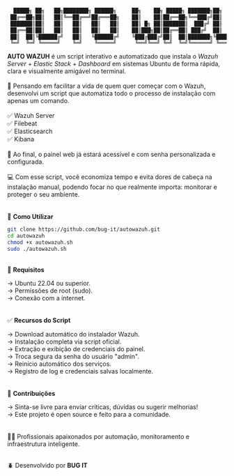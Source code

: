 ```bash
  █████╗ ██╗   ██╗████████╗ ██████╗     ██╗    ██╗ █████╗ ███████╗██╗   ██╗██╗  ██╗
 ██╔══██╗██║   ██║╚══██╔══╝██╔═══██╗    ██║    ██║██╔══██╗╚══███╔╝██║   ██║██║  ██║
 ███████║██║   ██║   ██║   ██║   ██║    ██║ █╗ ██║███████║  ███╔╝ ██║   ██║███████║
 ██╔══██║██║   ██║   ██║   ██║   ██║    ██║███╗██║██╔══██║ ███╔╝  ██║   ██║██╔══██║
 ██║  ██║╚██████╔╝   ██║   ╚██████╔╝    ╚███╔███╔╝██║  ██║███████╗╚██████╔╝██║  ██║
 ╚═╝  ╚═╝ ╚═════╝    ╚═╝    ╚═════╝      ╚══╝╚══╝ ╚═╝  ╚═╝╚══════╝ ╚═════╝ ╚═╝  ╚═╝
```

<b>AUTO WAZUH</b> é um script interativo e automatizado que instala o <i>Wazuh Server</i> + <i>Elastic Stack</i> + <i>Dashboard</i> em sistemas Ubuntu de forma rápida, clara e visualmente amigável no terminal.
<br/><br/>
🎯 Pensando em facilitar a vida de quem quer começar com o Wazuh, desenvolvi um script que automatiza todo o processo de instalação com apenas um comando.
<br/><br/>
✅ Wazuh Server<br/>
✅ Filebeat<br/>
✅ Elasticsearch<br/>
✅ Kibana
<br/><br/>
🎯 Ao final, o painel web já estará acessível e com senha personalizada e configurada.
<br/><br/>
💻 Com esse script, você economiza tempo e evita dores de cabeça na instalação manual, podendo focar no que realmente importa: monitorar e proteger o seu ambiente.
<br/><br/><br/>
📂 <b>Como Utilizar</b>

```bash
git clone https://github.com/bug-it/autowazuh.git
cd autowazuh
chmod +x autowazuh.sh
sudo ./autowazuh.sh
```
<br/>
🔧 <b>Requisitos</b>

→ Ubuntu 22.04 ou superior.<br/>
→ Permissões de root (sudo).<br/>
→ Conexão com a internet.
<br/><br/><br/>
✅ <b>Recursos do Script</b>

→ Download automático do instalador Wazuh.<br/>
→ Instalação completa via script oficial.<br/>
→ Extração e exibição de credenciais do painel.<br/>
→ Troca segura da senha do usuário "admin".<br/>
→ Reinício automático dos serviços.<br/>
→ Registro de log e credenciais salvas localmente.
<br/><br/><br/>
🤝 <b>Contribuições</b>

→ Sinta-se livre para enviar críticas, dúvidas ou sugerir melhorias!<br/>
→ Este projeto é open source e feito para a comunidade.
<br/><br/><br/>
🧑‍💻 Profissionais apaixonados por automação, monitoramento e infraestrutura inteligente.<br/><br/>

🪲 Desenvolvido por <b>BUG IT</b>
